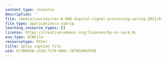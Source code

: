 ```yaml
---
content_type: resource
description: ''
file: /media/courses/res-6-008-digital-signal-processing-spring-2011/6f3860ebc5297179686c7b785b08f958_n9u9Vy_peHM.srt
file_type: application/x-subrip
learning_resource_types: []
license: https://creativecommons.org/licenses/by-nc-sa/4.0/
ocw_type: OCWFile
resourcetype: Other
title: 3play caption file
uid: 6f3860eb-c529-7179-686c-7b785b08f958
---
```

